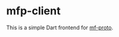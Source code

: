 # mfp-client

This is a simple Dart frontend for [mf-proto](https://github.com/synapse-garden/mf-proto).
